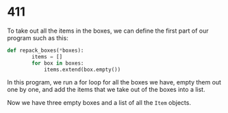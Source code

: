 # 411

To take out all the items in the boxes, we can define the first part of our program such as this:

```python
def repack_boxes(*boxes):
        items = []
        for box in boxes:
            items.extend(box.empty())
```

In this program, we run a for loop for all the boxes we have, empty them out one by one, and add the items that we take out of the boxes into a list.

Now we have three empty boxes and a list of all the `Item` objects.

